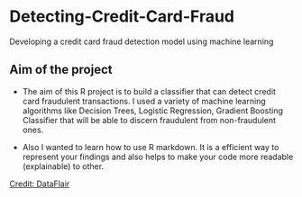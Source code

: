 # Detecting-Credit-Card-Fraud
Developing a credit card fraud detection model using machine learning

## Aim of the project
* The aim of this R project is to build a classifier that can detect credit card fraudulent transactions. I used a variety of machine learning algorithms like Decision Trees, Logistic Regression, Gradient Boosting Classifier that will be able to discern fraudulent from non-fraudulent ones.

* Also I wanted to learn how to use R markdown. It is a efficient way to represent your findings and also helps to make your code more readable (explainable) to other.

[Credit: DataFlair](https://data-flair.training/blogs/data-science-machine-learning-project-credit-card-fraud-detection/)
